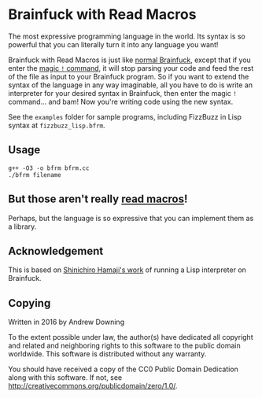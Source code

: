 Brainfuck with Read Macros
==========================

The most expressive programming language in the world. Its syntax is so powerful that you can literally turn it into any language you want!

Brainfuck with Read Macros is just like [normal Brainfuck](https://en.wikipedia.org/wiki/Brainfuck), except that if you enter the [magic `!` command](https://esolangs.org/wiki/Brainfuck#Extensions), it will stop parsing your code and feed the rest of the file as input to your Brainfuck program. So if you want to extend the syntax of the language in any way imaginable, all you have to do is write an interpreter for your desired syntax in Brainfuck, then enter the magic `!` command... and bam! Now you're writing code using the new syntax.

See the `examples` folder for sample programs, including FizzBuzz in Lisp syntax at `fizzbuzz_lisp.bfrm`.

Usage
-----
```
g++ -O3 -o bfrm bfrm.cc
./bfrm filename
```

But those aren't really [read macros](https://gist.github.com/chaitanyagupta/9324402)!
--------------------------------------------------------------------------------------
Perhaps, but the language is so expressive that you can implement them as a library.

Acknowledgement
---------------
This is based on [Shinichiro Hamaji's work](https://github.com/shinh/bflisp) of running a Lisp interpreter on Brainfuck.

Copying
-------
Written in 2016 by Andrew Downing

To the extent possible under law, the author(s) have dedicated all copyright and related and neighboring rights to this software to the public domain worldwide. This software is distributed without any warranty.

You should have received a copy of the CC0 Public Domain Dedication along with this software. If not, see <http://creativecommons.org/publicdomain/zero/1.0/>.
